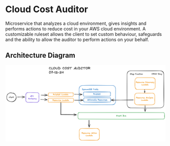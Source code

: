 # Cloud Cost Auditor

Microservice that analyzes a cloud environment, gives insights and performs actions to reduce cost in your AWS cloud environment. A customizable ruleset allows the client to set custom behaviour, safeguards and the ability to allow the auditor to perform actions on your behalf.

## Architecture Diagram

![architecture diagram](./architecture-diagrams/latest/high-level-diagram.png)